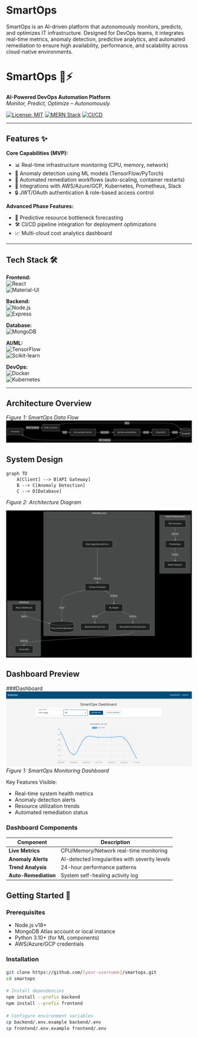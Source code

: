 # SmartOps
SmartOps is an AI-driven platform that autonomously monitors, predicts, and optimizes IT infrastructure. Designed for DevOps teams, it integrates real-time metrics, anomaly detection, predictive analytics, and automated remediation to ensure high availability, performance, and scalability across cloud-native environments.
# SmartOps 🤖⚡  
**AI-Powered DevOps Automation Platform**  
*Monitor, Predict, Optimize – Autonomously.*

[![License: MIT](https://img.shields.io/badge/License-MIT-blue.svg)](https://opensource.org/licenses/MIT)
[![MERN Stack](https://img.shields.io/badge/stack-MERN-61DAFB?logo=react&logoColor=white)](https://mernstack.com/)
[![CI/CD](https://img.shields.io/badge/CI/CD-GitHub_Actions-2088FF?logo=github-actions)](https://github.com/features/actions)

---

## Features ✨  
**Core Capabilities (MVP):**  
- 📊 Real-time infrastructure monitoring (CPU, memory, network)  
- 🚨 Anomaly detection using ML models (TensorFlow/PyTorch)  
- 🤖 Automated remediation workflows (auto-scaling, container restarts)  
- 🔌 Integrations with AWS/Azure/GCP, Kubernetes, Prometheus, Slack  
- 🔒 JWT/OAuth authentication & role-based access control  

**Advanced Phase Features:**  
- 🔮 Predictive resource bottleneck forecasting  
- 🛠️ CI/CD pipeline integration for deployment optimizations  
- 📈 Multi-cloud cost analytics dashboard  

---

## Tech Stack 🛠️  
**Frontend:**  
![React](https://img.shields.io/badge/React-20232A?logo=react)  
![Material-UI](https://img.shields.io/badge/Material--UI-0081CB?logo=mui)  

**Backend:**  
![Node.js](https://img.shields.io/badge/Node.js-339933?logo=nodedotjs)  
![Express](https://img.shields.io/badge/Express-000000?logo=express)  

**Database:**  
![MongoDB](https://img.shields.io/badge/MongoDB-47A248?logo=mongodb)  

**AI/ML:**  
![TensorFlow](https://img.shields.io/badge/TensorFlow-FF6F00?logo=tensorflow)  
![Scikit-learn](https://img.shields.io/badge/scikit--learn-F7931E?logo=scikit-learn)  

**DevOps:**  
![Docker](https://img.shields.io/badge/Docker-2496ED?logo=docker)  
![Kubernetes](https://img.shields.io/badge/Kubernetes-326CE5?logo=kubernetes)  

---
## Architecture Overview

*Figure 1: SmartOps Data Flow*
![Data Flow Diagram](assets/dataflow.png)  


## System Design
```mermaid
graph TD
    A[Client] --> B[API Gateway]
    B --> C[Anomaly Detection]
    C --> D[Database]
```
*Figure 2: Architecture Diagram*

![Architecture Diagram](assets/arch.png)  

## Dashboard Preview

###Dashboard
![Dashboard](assets/dashboard.png)  
*Figure 1: SmartOps Monitoring Dashboard*

Key Features Visible:
- Real-time system health metrics
- Anomaly detection alerts
- Resource utilization trends
- Automated remediation status

### Dashboard Components
| Component | Description |
|-----------|-------------|
| **Live Metrics** | CPU/Memory/Network real-time monitoring |
| **Anomaly Alerts** | AI-detected irregularities with severity levels |
| **Trend Analysis** | 24-hour performance patterns |
| **Auto-Remediation** | System self-healing activity log |

## Getting Started 🚀  
### Prerequisites  
- Node.js v18+  
- MongoDB Atlas account or local instance  
- Python 3.10+ (for ML components)  
- AWS/Azure/GCP credentials  

### Installation  
```bash
git clone https://github.com/[your-username]/smartops.git
cd smartops

# Install dependencies
npm install --prefix backend
npm install --prefix frontend

# Configure environment variables
cp backend/.env.example backend/.env
cp frontend/.env.example frontend/.env
